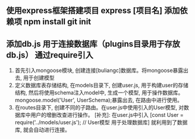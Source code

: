 ## 使用express框架搭建项目 express [项目名] 添加依赖项 npm install git init 

## 添加db.js 用于连接数据库（plugins目录用于存放db.js） 通过require引入
1. 首先引入mongoose模块, 创建连接[buliangc]数据库。将mongoose暴露出去, 用于创建模型
2. 定义数据库表存储结构, 在models目录下, 创建user.js, 用于构建user的存储结构, 然后将使用schema注入model中, 生成一个模型, 用于操作数据库。mongoose.model('User', UserSchema);暴露出去, 在路由中进行使用。
3. 在routes目录下, 创建不同的子路由。在user.js中使用引入的User模型, 对数据库中用户的增删改查进行操作。
[补充]: 在user.js中引入 [const User = require('../models/user.js');  // User模型 用于处理数据库] 就利用到了数据库, 就会自动进行连接。